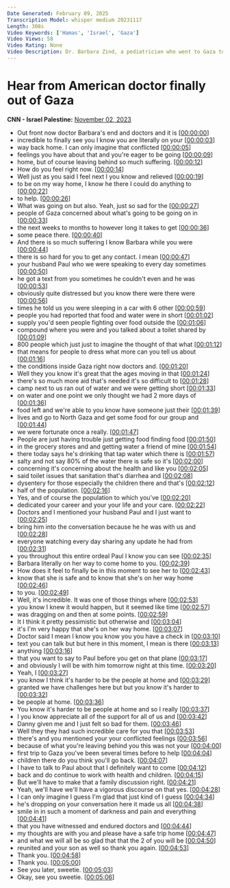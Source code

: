 ```yaml
---
Date Generated: February 09, 2025
Transcription Model: whisper medium 20231117
Length: 308s
Video Keywords: ['Hamas', 'Israel', 'Gaza']
Video Views: 58
Video Rating: None
Video Description: Dr. Barbara Zind, a pediatrician who went to Gaza to help treat children, is finally heading back to the US after getting caught up in the Israel-Hamas war. #CNN #News
---
```


# Hear from American doctor finally out of Gaza
**CNN - Israel Palestine:** [November 02, 2023](https://www.youtube.com/watch?v=4wJDe40On2k)
*  Out front now doctor Barbara's end and doctors and it is [[00:00:00](https://www.youtube.com/watch?v=4wJDe40On2k&t=0.7000000000000001s)]
*  incredible to finally see you I know you are literally on your [[00:00:03](https://www.youtube.com/watch?v=4wJDe40On2k&t=3.1s)]
*  way back home. I can only imagine that conflicted [[00:00:05](https://www.youtube.com/watch?v=4wJDe40On2k&t=5.94s)]
*  feelings you have about that and you're eager to be going [[00:00:09](https://www.youtube.com/watch?v=4wJDe40On2k&t=9.68s)]
*  home, but of course leaving behind so much suffering. [[00:00:12](https://www.youtube.com/watch?v=4wJDe40On2k&t=12.18s)]
*  How do you feel right now. [[00:00:14](https://www.youtube.com/watch?v=4wJDe40On2k&t=14.52s)]
*  Well just as you said I feel next I you know and relieved [[00:00:19](https://www.youtube.com/watch?v=4wJDe40On2k&t=19.16s)]
*  to be on my way home, I know he there I could do anything to [[00:00:22](https://www.youtube.com/watch?v=4wJDe40On2k&t=22.92s)]
*  to help. [[00:00:26](https://www.youtube.com/watch?v=4wJDe40On2k&t=26.66s)]
*  What was going on but also. Yeah, just so sad for the [[00:00:27](https://www.youtube.com/watch?v=4wJDe40On2k&t=27.92s)]
*  people of Gaza concerned about what's going to be going on in [[00:00:33](https://www.youtube.com/watch?v=4wJDe40On2k&t=33.4s)]
*  the next weeks to months to however long it takes to get [[00:00:36](https://www.youtube.com/watch?v=4wJDe40On2k&t=36.46s)]
*  some peace there. [[00:00:40](https://www.youtube.com/watch?v=4wJDe40On2k&t=40.24s)]
*  And there is so much suffering I know Barbara while you were [[00:00:44](https://www.youtube.com/watch?v=4wJDe40On2k&t=44.1s)]
*  there is so hard for you to get any contact. I mean [[00:00:47](https://www.youtube.com/watch?v=4wJDe40On2k&t=47.24s)]
*  your husband Paul who we were speaking to every day sometimes [[00:00:50](https://www.youtube.com/watch?v=4wJDe40On2k&t=50.64s)]
*  he got a text from you sometimes he couldn't even and he was [[00:00:53](https://www.youtube.com/watch?v=4wJDe40On2k&t=53.32s)]
*  obviously quite distressed but you know there were there were [[00:00:56](https://www.youtube.com/watch?v=4wJDe40On2k&t=56.779999999999994s)]
*  times he told us you were sleeping in a car with 6 other [[00:00:59](https://www.youtube.com/watch?v=4wJDe40On2k&t=59.86s)]
*  people you had reported that food and water were in short [[00:01:02](https://www.youtube.com/watch?v=4wJDe40On2k&t=62.599999999999994s)]
*  supply you'd seen people fighting over food outside the [[00:01:06](https://www.youtube.com/watch?v=4wJDe40On2k&t=66.25999999999999s)]
*  compound where you were and you talked about a toilet shared by [[00:01:09](https://www.youtube.com/watch?v=4wJDe40On2k&t=69.53999999999999s)]
*  800 people which just just to imagine the thought of that what [[00:01:12](https://www.youtube.com/watch?v=4wJDe40On2k&t=72.69999999999999s)]
*  that means for people to dress what more can you tell us about [[00:01:16](https://www.youtube.com/watch?v=4wJDe40On2k&t=76.44s)]
*  the conditions inside Gaza right now doctors and. [[00:01:20](https://www.youtube.com/watch?v=4wJDe40On2k&t=80.78s)]
*  Well they you know it's great that the ages moving in that [[00:01:24](https://www.youtube.com/watch?v=4wJDe40On2k&t=84.32s)]
*  there's so much more aid that's needed it's so difficult to [[00:01:28](https://www.youtube.com/watch?v=4wJDe40On2k&t=88.52s)]
*  camp next to us ran out of water and we were getting short [[00:01:33](https://www.youtube.com/watch?v=4wJDe40On2k&t=93.05999999999999s)]
*  on water and one point we only thought we had 2 more days of [[00:01:36](https://www.youtube.com/watch?v=4wJDe40On2k&t=96.89999999999999s)]
*  food left and we're able to you know have someone just their [[00:01:39](https://www.youtube.com/watch?v=4wJDe40On2k&t=99.89999999999999s)]
*  lives and go to North Gaza and get some food for our group and [[00:01:44](https://www.youtube.com/watch?v=4wJDe40On2k&t=104.16s)]
*  we were fortunate once a really. [[00:01:47](https://www.youtube.com/watch?v=4wJDe40On2k&t=107.63999999999999s)]
*  People are just having trouble just getting food finding food [[00:01:50](https://www.youtube.com/watch?v=4wJDe40On2k&t=110.2s)]
*  in the grocery stores and and getting water a friend of mine [[00:01:54](https://www.youtube.com/watch?v=4wJDe40On2k&t=114.34s)]
*  there today says he's drinking that tap water which there is [[00:01:57](https://www.youtube.com/watch?v=4wJDe40On2k&t=117.94000000000001s)]
*  salty and not say 80% of the water there is safe so it's [[00:02:00](https://www.youtube.com/watch?v=4wJDe40On2k&t=120.98s)]
*  concerning it's concerning about the health and like you [[00:02:05](https://www.youtube.com/watch?v=4wJDe40On2k&t=125.92000000000002s)]
*  said toilet issues that sanitation that's diarrhea and [[00:02:08](https://www.youtube.com/watch?v=4wJDe40On2k&t=128.98000000000002s)]
*  dysentery for those especially the children there and that's [[00:02:12](https://www.youtube.com/watch?v=4wJDe40On2k&t=132.66s)]
*  half of the population. [[00:02:16](https://www.youtube.com/watch?v=4wJDe40On2k&t=136.60000000000002s)]
*  Yes, and of course the population to which you've [[00:02:20](https://www.youtube.com/watch?v=4wJDe40On2k&t=140.4s)]
*  dedicated your career and your your life and your care. [[00:02:22](https://www.youtube.com/watch?v=4wJDe40On2k&t=142.36s)]
*  Doctors and I mentioned your husband Paul and I just want to [[00:02:25](https://www.youtube.com/watch?v=4wJDe40On2k&t=145.64000000000001s)]
*  bring him into the conversation because he he was with us and [[00:02:28](https://www.youtube.com/watch?v=4wJDe40On2k&t=148.38s)]
*  everyone watching every day sharing any update he had from [[00:02:31](https://www.youtube.com/watch?v=4wJDe40On2k&t=151.98000000000002s)]
*  you throughout this entire ordeal Paul I know you can see [[00:02:35](https://www.youtube.com/watch?v=4wJDe40On2k&t=155.82s)]
*  Barbara literally on her way to come home to you. [[00:02:39](https://www.youtube.com/watch?v=4wJDe40On2k&t=159.46s)]
*  How does it feel to finally be in this moment to see her to [[00:02:43](https://www.youtube.com/watch?v=4wJDe40On2k&t=163.76000000000002s)]
*  know that she is safe and to know that she's on her way home [[00:02:46](https://www.youtube.com/watch?v=4wJDe40On2k&t=166.84s)]
*  to you. [[00:02:49](https://www.youtube.com/watch?v=4wJDe40On2k&t=169.82s)]
*  Well, it's incredible. It was one of those things where [[00:02:53](https://www.youtube.com/watch?v=4wJDe40On2k&t=173.01999999999998s)]
*  you know I knew it would happen, but it seemed like time [[00:02:57](https://www.youtube.com/watch?v=4wJDe40On2k&t=177.06s)]
*  was dragging on and then at some points. [[00:02:59](https://www.youtube.com/watch?v=4wJDe40On2k&t=179.85999999999999s)]
*  It I think it pretty pessimistic but otherwise and [[00:03:04](https://www.youtube.com/watch?v=4wJDe40On2k&t=184.29999999999998s)]
*  it's I'm very happy that she's on her way home. [[00:03:07](https://www.youtube.com/watch?v=4wJDe40On2k&t=187.84s)]
*  Doctor said I mean I know you know you you have a check in [[00:03:10](https://www.youtube.com/watch?v=4wJDe40On2k&t=190.35999999999999s)]
*  text you can talk but but here in this moment, I mean is there [[00:03:13](https://www.youtube.com/watch?v=4wJDe40On2k&t=193.6s)]
*  anything [[00:03:16](https://www.youtube.com/watch?v=4wJDe40On2k&t=196.54s)]
*  that you want to say to Paul before you get on that plane [[00:03:17](https://www.youtube.com/watch?v=4wJDe40On2k&t=197.94s)]
*  and obviously I will be with him tomorrow night at this time. [[00:03:20](https://www.youtube.com/watch?v=4wJDe40On2k&t=200.89999999999998s)]
*  Yeah, I [[00:03:27](https://www.youtube.com/watch?v=4wJDe40On2k&t=207.51999999999998s)]
*  you know I think it's harder to be the people at home and [[00:03:29](https://www.youtube.com/watch?v=4wJDe40On2k&t=209.48s)]
*  granted we have challenges here but but you know it's harder to [[00:03:32](https://www.youtube.com/watch?v=4wJDe40On2k&t=212.38s)]
*  be people at home. [[00:03:36](https://www.youtube.com/watch?v=4wJDe40On2k&t=216.76s)]
*  You know it's harder to be people at home and so I really [[00:03:37](https://www.youtube.com/watch?v=4wJDe40On2k&t=217.98000000000002s)]
*  I you know appreciate all of the support for all of us and [[00:03:42](https://www.youtube.com/watch?v=4wJDe40On2k&t=222.02s)]
*  Danny given me and I just felt so bad for them. [[00:03:46](https://www.youtube.com/watch?v=4wJDe40On2k&t=226.66s)]
*  Well they they had such incredible care for you that [[00:03:53](https://www.youtube.com/watch?v=4wJDe40On2k&t=233.8s)]
*  there's and you mentioned your your conflicted feelings [[00:03:56](https://www.youtube.com/watch?v=4wJDe40On2k&t=236.8s)]
*  because of what you're leaving behind you this was not your [[00:04:00](https://www.youtube.com/watch?v=4wJDe40On2k&t=240.64000000000001s)]
*  first trip to Gaza you've been several times before to help [[00:04:04](https://www.youtube.com/watch?v=4wJDe40On2k&t=244.04000000000002s)]
*  children there do you think you'll go back. [[00:04:07](https://www.youtube.com/watch?v=4wJDe40On2k&t=247.42000000000002s)]
*  I have to talk to Paul about that I definitely want to come [[00:04:12](https://www.youtube.com/watch?v=4wJDe40On2k&t=252.3s)]
*  back and do continue to work with health and children. [[00:04:15](https://www.youtube.com/watch?v=4wJDe40On2k&t=255.94s)]
*  But we'll have to make that a family discussion right. [[00:04:21](https://www.youtube.com/watch?v=4wJDe40On2k&t=261.14s)]
*  Yeah, we'll have we'll have a vigorous discourse on that yes. [[00:04:28](https://www.youtube.com/watch?v=4wJDe40On2k&t=268.24s)]
*  I can only imagine I guess I'm glad that just kind of I guess [[00:04:34](https://www.youtube.com/watch?v=4wJDe40On2k&t=274.08000000000004s)]
*  he's dropping on your conversation here it made us all [[00:04:38](https://www.youtube.com/watch?v=4wJDe40On2k&t=278.66s)]
*  smile in in such a moment of darkness and pain and everything [[00:04:41](https://www.youtube.com/watch?v=4wJDe40On2k&t=281.36s)]
*  that you have witnessed and endured doctors and [[00:04:44](https://www.youtube.com/watch?v=4wJDe40On2k&t=284.32000000000005s)]
*  my thoughts are with you and please have a safe trip home [[00:04:47](https://www.youtube.com/watch?v=4wJDe40On2k&t=287.0s)]
*  and what we will all be so glad that that the 2 of you will be [[00:04:50](https://www.youtube.com/watch?v=4wJDe40On2k&t=290.66s)]
*  reunited and your son as well so thank you again. [[00:04:53](https://www.youtube.com/watch?v=4wJDe40On2k&t=293.94000000000005s)]
*  Thank you. [[00:04:58](https://www.youtube.com/watch?v=4wJDe40On2k&t=298.48s)]
*  Thank you. [[00:05:00](https://www.youtube.com/watch?v=4wJDe40On2k&t=300.46000000000004s)]
*  See you later, sweetie. [[00:05:03](https://www.youtube.com/watch?v=4wJDe40On2k&t=303.3s)]
*  Okay, see you sweetie. [[00:05:06](https://www.youtube.com/watch?v=4wJDe40On2k&t=306.3s)]
